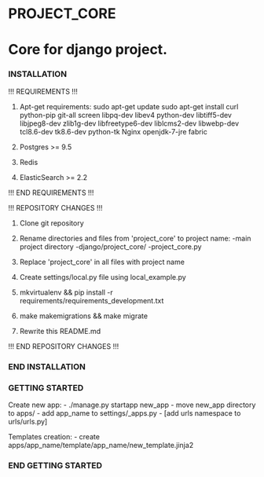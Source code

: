 # PROJECT_CORE

Core for django project.
========================

### INSTALLATION ###


!!! REQUIREMENTS !!!

1. Apt-get requirements:
    sudo apt-get update
    sudo apt-get install curl python-pip git-all screen libpq-dev libev4 python-dev libtiff5-dev libjpeg8-dev zlib1g-dev libfreetype6-dev liblcms2-dev libwebp-dev tcl8.6-dev tk8.6-dev python-tk Nginx openjdk-7-jre fabric

2. Postgres >= 9.5
3. Redis
4. ElasticSearch >= 2.2

!!! END REQUIREMENTS !!!


!!! REPOSITORY CHANGES !!!

1. Clone git repository

2. Rename directories and files from 'project_core' to project name:
    -main project directory
    -django/project_core/
    -project_core.py

3. Replace 'project_core' in all files with project name

4. Create settings/local.py file using local_example.py

5. mkvirtualenv && pip install -r requirements/requirements_development.txt

6. make makemigrations && make migrate

7. Rewrite this README.md

!!! END REPOSITORY CHANGES !!!
### END INSTALLATION ###


### GETTING STARTED ###

Create new app:
    - ./manage.py startapp new_app
    - move new_app directory to apps/
    - add app_name to settings/_apps.py
    - [add urls namespace to urls/urls.py]

Templates creation:
    - create apps/app_name/template/app_name/new_template.jinja2


### END GETTING STARTED ###

